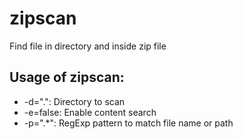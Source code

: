 # zipscan
Find file in directory and inside zip file

## Usage of zipscan:
*  -d=".": Directory to scan
*  -e=false: Enable content search
*  -p=".*": RegExp pattern to match file name or path